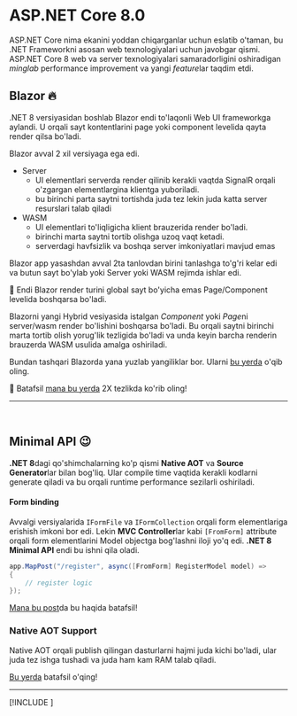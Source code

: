# ASP.NET Core 8.0

ASP.NET Core nima ekanini yoddan chiqarganlar uchun eslatib o'taman, bu .NET Frameworkni asosan web texnologiyalari uchun javobgar qismi. 
ASP.NET Core 8 web va server texnologiyalari samaradorligini oshiradigan *minglab* performance improvement va yangi *feature*lar taqdim etdi.


## Blazor :fire:
.NET 8 versiyasidan boshlab Blazor endi to'laqonli Web UI frameworkga aylandi. U orqali sayt kontentlarini page yoki component levelida qayta render qilsa bo'ladi.

Blazor avval 2 xil versiyaga ega edi.
- Server 
    - UI elementlari serverda render qilinib kerakli vaqtda SignalR orqali o'zgargan elementlargina klientga yuboriladi.
    - bu birinchi parta saytni tortishda juda tez lekin juda katta server resurslari talab qiladi
- WASM 
    - UI elementlari to'liqligicha klient brauzerida render bo'ladi.
    - birinchi marta saytni tortib olishga uzoq vaqt ketadi. 
    - serverdagi havfsizlik va boshqa server imkoniyatlari mavjud emas

Blazor app yasashdan avval 2ta tanlovdan birini tanlashga to'g'ri kelar edi va butun sayt bo'ylab yoki Server yoki WASM rejimda ishlar edi.

:loudspeaker: Endi Blazor render turini global sayt bo'yicha emas Page/Component levelida boshqarsa bo'ladi. 

Blazorni yangi Hybrid vesiyasida istalgan *Component* yoki *Page*ni server/wasm render bo'lishini boshqarsa bo'ladi. Bu orqali saytni birinchi marta tortib olish yorug'lik tezligida bo'ladi va unda keyin barcha renderin brauzerda WASM usulida amalga oshiriladi.

Bundan tashqari Blazorda yana yuzlab yangiliklar bor. Ularni [bu yerda](https://youtu.be/YwZdtLEtROA?si=EP-IJT32j9kvvDJo) o'qib oling.

:movie_camera: Batafsil [mana bu yerda](https://youtu.be/YwZdtLEtROA?si=EP-IJT32j9kvvDJo) 2X tezlikda ko'rib oling!

---
<br/>

## Minimal API :wink:
**.NET 8**dagi qo'shimchalarning ko'p qismi **Native AOT** va **Source Generator**lar bilan bog'liq. Ular compile time vaqtida kerakli kodlarni generate qiladi va bu orqali runtime performance sezilarli oshiriladi.

#### Form binding
Avvalgi versiyalarida `IFormFile` va `IFormCollection` orqali form elementlariga erishish imkoni bor edi. Lekin **MVC Controller**lar kabi `[FromForm]` attribute orqali form elementlarini Model objectga bog'lashni iloji yo'q edi. **.NET 8 Minimal API** endi bu ishni qila oladi.
```csharp
app.MapPost("/register", async([FromForm] RegisterModel model) =>
{
    // register logic
});
```

[Mana bu post](https://andrewlock.net/exploring-the-dotnet-8-preview-form-binding-in-minimal-apis/)da bu haqida batafsil!

### Native AOT Support
Native AOT orqali publish qilingan dasturlarni hajmi juda kichi bo'ladi, ular juda tez ishga tushadi va juda ham kam RAM talab qiladi.

[Bu yerda](https://learn.microsoft.com/en-us/aspnet/core/fundamentals/native-aot?view=aspnetcore-8.0) batafsil o'qing!

--- 

[!INCLUDE [<author>](../authors/wahid_abduhakimov.html)]